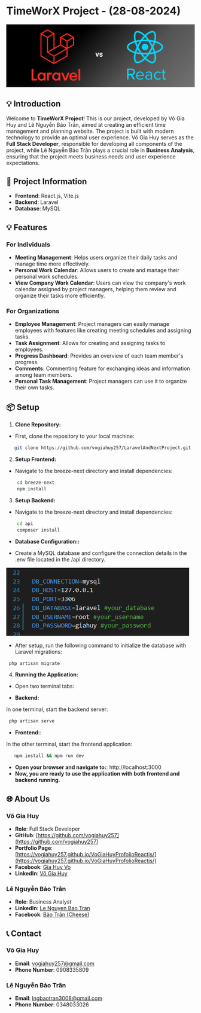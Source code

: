 # TimeWorX Project - (28-08-2024)

![TimeWorX Banner](backgourd.png)

## 💡 Introduction

Welcome to **TimeWorX Project**! This is our project, developed by Võ Gia Huy and Lê Nguyễn Bảo Trân, aimed at creating an efficient time management and planning website. The project is built with modern technology to provide an optimal user experience. Võ Gia Huy serves as the **Full Stack Developer**, responsible for developing all components of the project, while Lê Nguyễn Bảo Trân plays a crucial role in **Business Analysis**, ensuring that the project meets business needs and user experience expectations.


## 🚀 **Project Information**

- **Frontend**: React.js, Vite.js
- **Backend**: Laravel
- **Database**: MySQL

## 💡 **Features**

### **For Individuals**

- **Meeting Management**: Helps users organize their daily tasks and manage time more effectively.
- **Personal Work Calendar**: Allows users to create and manage their personal work schedules.
- **View Company Work Calendar**: Users can view the company's work calendar assigned by project managers, helping them review and organize their tasks more efficiently.

### **For Organizations**

- **Employee Management**: Project managers can easily manage employees with features like creating meeting schedules and assigning tasks.
- **Task Assignment**: Allows for creating and assigning tasks to employees.
- **Progress Dashboard**: Provides an overview of each team member's progress.
- **Comments**: Commenting feature for exchanging ideas and information among team members.
- **Personal Task Management**: Project managers can use it to organize their own tasks.



## 📦 **Setup**

1. **Clone Repository:**

- First, clone the repository to your local machine:

```bash
   git clone https://github.com/vogiahuy257/LaravelAndNextProject.git
```

2. **Setup Frontend:**

- Navigate to the breeze-next directory and install dependencies:

```bash
    cd breeze-next
    npm install
```

3. **Setup Backend:**

- Navigate to the breeze-next directory and install dependencies:

```bash
    cd api
    composer install
```

- **Database Configuration::**

- Create a MySQL database and configure the connection details in the .env file located in the /api directory.

 ![alt text](image.png)

- After setup, run the following command to initialize the database with Laravel migrations:

```bash
 php artisan migrate
```

4. **Running the Application:**

- Open two terminal tabs:
 
- **Backend:**

In one terminal, start the backend server:

```bash
 php artisan serve
```

- **Frontend:**: 

In the other terminal, start the frontend application:

```bash
   npm install && npm run dev
```
 
- **Open your browser and navigate to:**: http://localhost:3000
- **Now, you are ready to use the application with both frontend and backend running.**

## 🌐 **About Us**

### **Võ Gia Huy**

- **Role**: Full Stack Developer
- **GitHub**: [https://github.com/vogiahuy257](https://github.com/vogiahuy257)
- **Portfolio Page**: [https://vogiahuy257.github.io/VoGiaHuyProfolioReactjs/](https://vogiahuy257.github.io/VoGiaHuyProfolioReactjs/)
- **Facebook**: [Gia Huy Vo](https://www.facebook.com/profile.php?id=100023020324055)
- **LinkedIn**: [Võ Gia Huy](https://www.linkedin.com/in/v%C3%B5-gia-huy-2045352bb/)

### **Lê Nguyễn Bảo Trân**

- **Role**: Business Analyst
- **LinkedIn**: [Le Nguyen Bao Tran](https://www.linkedin.com/in/lenbtr/)
- **Facebook**: [Bảo Trân (Cheese)](https://www.facebook.com/profile.php?id=61552261400890)

## 📞 **Contact**

### **Võ Gia Huy**
  - **Email**: [vogiahuy257@gmail.com](mailto:vogiahuy257@gmail.com)
  - **Phone Number**: 0908335809

### **Lê Nguyễn Bảo Trân**
  - **Email**: [lngbaotran3008@gmail.com](lngbaotran3008@gmail.com)
  - **Phone Number**: 0348033026


